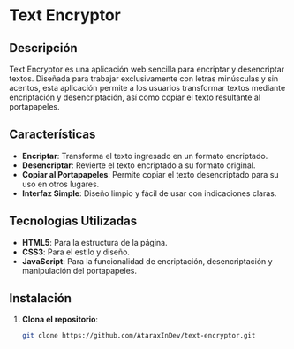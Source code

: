 # Text Encryptor

## Descripción

Text Encryptor es una aplicación web sencilla para encriptar y desencriptar textos. Diseñada para trabajar exclusivamente con letras minúsculas y sin acentos, esta aplicación permite a los usuarios transformar textos mediante encriptación y desencriptación, así como copiar el texto resultante al portapapeles.

## Características

- **Encriptar**: Transforma el texto ingresado en un formato encriptado.
- **Desencriptar**: Revierte el texto encriptado a su formato original.
- **Copiar al Portapapeles**: Permite copiar el texto desencriptado para su uso en otros lugares.
- **Interfaz Simple**: Diseño limpio y fácil de usar con indicaciones claras.

## Tecnologías Utilizadas

- **HTML5**: Para la estructura de la página.
- **CSS3**: Para el estilo y diseño.
- **JavaScript**: Para la funcionalidad de encriptación, desencriptación y manipulación del portapapeles.

## Instalación

1. **Clona el repositorio**:
   ```bash
   git clone https://github.com/AtaraxInDev/text-encryptor.git
